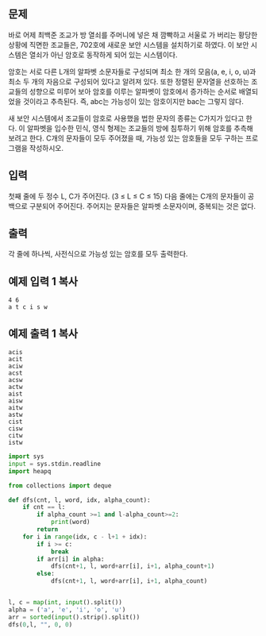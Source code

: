 ## 문제

바로 어제 최백준 조교가 방 열쇠를 주머니에 넣은 채 깜빡하고 서울로 가 버리는 황당한 상황에 직면한 조교들은, 702호에 새로운 보안 시스템을 설치하기로 하였다. 이 보안 시스템은 열쇠가 아닌 암호로 동작하게 되어 있는 시스템이다.

암호는 서로 다른 L개의 알파벳 소문자들로 구성되며 최소 한 개의 모음(a, e, i, o, u)과 최소 두 개의 자음으로 구성되어 있다고 알려져 있다. 또한 정렬된 문자열을 선호하는 조교들의 성향으로 미루어 보아 암호를 이루는 알파벳이 암호에서 증가하는 순서로 배열되었을 것이라고 추측된다. 즉, abc는 가능성이 있는 암호이지만 bac는 그렇지 않다.

새 보안 시스템에서 조교들이 암호로 사용했을 법한 문자의 종류는 C가지가 있다고 한다. 이 알파벳을 입수한 민식, 영식 형제는 조교들의 방에 침투하기 위해 암호를 추측해 보려고 한다. C개의 문자들이 모두 주어졌을 때, 가능성 있는 암호들을 모두 구하는 프로그램을 작성하시오.

## 입력

첫째 줄에 두 정수 L, C가 주어진다. (3 ≤ L ≤ C ≤ 15) 다음 줄에는 C개의 문자들이 공백으로 구분되어 주어진다. 주어지는 문자들은 알파벳 소문자이며, 중복되는 것은 없다.

## 출력

각 줄에 하나씩, 사전식으로 가능성 있는 암호를 모두 출력한다.

## 예제 입력 1 복사

```
4 6
a t c i s w
```

## 예제 출력 1 복사

```
acis
acit
aciw
acst
acsw
actw
aist
aisw
aitw
astw
cist
cisw
citw
istw
```

```python
import sys
input = sys.stdin.readline
import heapq

from collections import deque

def dfs(cnt, l, word, idx, alpha_count):
    if cnt == l:
        if alpha_count >=1 and l-alpha_count>=2:
            print(word)
        return
    for i in range(idx, c - l+1 + idx):
        if i >= c:
            break
        if arr[i] in alpha:
            dfs(cnt+1, l, word+arr[i], i+1, alpha_count+1)
        else:
            dfs(cnt+1, l, word+arr[i], i+1, alpha_count)


l, c = map(int, input().split())
alpha = ('a', 'e', 'i', 'o', 'u')
arr = sorted(input().strip().split())
dfs(0,l, "", 0, 0)

```
